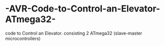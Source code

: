 # -AVR-Code-to-Control-an-Elevator-ATmega32-
code to Control an Elevator. consisting 2 ATmega32 (slave-master microcontrollers)
